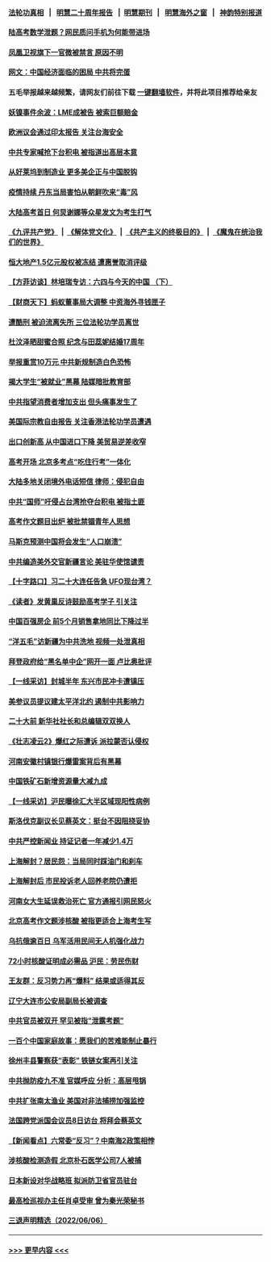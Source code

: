 #### [法轮功真相](https://github.com/gfw-breaker/truth/blob/master/README.md?t=0) &nbsp;&nbsp;|&nbsp;&nbsp; [明慧二十周年报告](https://github.com/gfw-breaker/mh-reports/blob/master/README.md?t=0) &nbsp;&nbsp;|&nbsp;&nbsp;[明慧期刊](https://github.com/gfw-breaker/mh-qikan) &nbsp;&nbsp;|&nbsp;&nbsp; [明慧海外之窗](https://github.com/gfw-breaker/mh-news/blob/master/README.md?t=0) &nbsp;&nbsp;|&nbsp;&nbsp; [神韵特别报道](https://github.com/gfw-breaker/mh-news/blob/master/shenyun.md?t=0)
#### [陆高考数学泄题？网民质问手机为何能带进场](../pages/nsc413/n13754721.md?t=06081701) 
#### [凤凰卫视旗下一官微被禁言 原因不明](../pages/nsc413/n13754459.md?t=06081701) 
#### [网文：中国经济面临的困局 中共将完蛋](../pages/nsc413/n13754706.md?t=06081701) 
#### 五毛举报越来越频繁，请网友们前往下载 [一键翻墙软件](https://github.com/gfw-breaker/ssr-accounts)，并将此项目推荐给亲友
#### [妖镍事件余波：LME成被告 被索巨额赔金](../pages/nsc413/n13754708.md?t=06081701) 
#### [欧洲议会通过印太报告 关注台海安全](../pages/nsc413/n13754564.md?t=06081701) 
#### [中共专家喊抢下台积电 被指道出高层本意](../pages/nsc413/n13754579.md?t=06081701) 
#### [从好莱坞到制造业 更多美企正与中国脱钩](../pages/nsc413/n13754651.md?t=06081701) 
#### [疫情持续 丹东当局害怕从朝鲜吹来“毒”风](../pages/nsc413/n13754537.md?t=06081701) 
#### [大陆高考首日 何炅谢娜等众星发文为考生打气](../pages/nsc413/n13754493.md?t=06081701) 
#### [《九评共产党》](https://github.com/begood0513/9ping.md/blob/master/README.md) &nbsp;|&nbsp; [《解体党文化》](../../../../jtdwh.md/blob/master/README.md)  &nbsp;|&nbsp; [《共产主义的终极目的》](../../../../gczydzjmd.md/blob/master/README.md) &nbsp;|&nbsp; [《魔鬼在统治我们的世界》](../../../../mgztzwmdsj.md/blob/master/README.md) 
#### [恒大地产1.5亿元股权被冻结 遭惠誉取消评级](../pages/nsc413/n13754601.md?t=06081701) 
#### [【方菲访谈】林培瑞专访：六四与今天的中国 （下）](../pages/nsc413/n13754267.md?t=06081701) 
#### [【财商天下】蚂蚁董事局大调整 中资海外寻钱匣子](../pages/nsc413/n13754355.md?t=06081701) 
#### [遭酷刑 被迫流离失所 三位法轮功学员离世](../pages/nsc413/n13754229.md?t=06081701) 
#### [杜汶泽晒甜蜜合照 纪念与田蕊妮结婚17周年](../pages/nsc413/n13754413.md?t=06081701) 
#### [举报重赏10万元 中共新规制造白色恐怖](../pages/nsc413/n13754392.md?t=06081701) 
#### [揭大学生“被就业”黑幕 陆媒暗批教育部](../pages/nsc413/n13753593.md?t=06081701) 
#### [中共指望消费者增加支出 但头痛事发生了](../pages/nsc413/n13754406.md?t=06081701) 
#### [美国际宗教自由报告 关注香港法轮功学员遭遇](../pages/nsc413/n13754439.md?t=06081701) 
#### [出口创新高 从中国进口下降 美贸易逆差收窄](../pages/nsc413/n13754360.md?t=06081701) 
#### [高考开场 北京多考点“吃住行考”一体化](../pages/nsc413/n13753635.md?t=06081701) 
#### [大陆多地关闭境外电话短信 律师：侵犯自由](../pages/nsc413/n13754338.md?t=06081701) 
#### [中共“国师”吁侵占台湾抢夺台积电 被指土匪](../pages/nsc413/n13754374.md?t=06081701) 
#### [高考作文题目出炉 被批禁锢青年人思想](../pages/nsc413/n13754233.md?t=06081701) 
#### [马斯克预测中国将会发生“人口崩溃”](../pages/nsc413/n13754301.md?t=06081701) 
#### [中共编造美外交官新疆言论 美驻华使馆谴责](../pages/nsc413/n13754364.md?t=06081701) 
#### [【十字路口】习二十大连任告急 UFO现台湾？](../pages/nsc413/n13754219.md?t=06081701) 
#### [《读者》发黄巢反诗鼓励高考学子 引关注](../pages/nsc413/n13754335.md?t=06081701) 
#### [中国百强房企 前5个月销售拿地同比下降过半](../pages/nsc413/n13754324.md?t=06081701) 
#### [“洋五毛”访新疆为中共洗地 视频一处泄真相](../pages/nsc413/n13754220.md?t=06081701) 
#### [拜登政府给“黑名单中企”网开一面 卢比奥批评](../pages/nsc413/n13754340.md?t=06081701) 
#### [【一线采访】封城半年 东兴市民冲卡遭镇压](../pages/nsc413/n13754277.md?t=06081701) 
#### [美参议员提议建太平洋北约 遏制中共影响力](../pages/nsc413/n13754266.md?t=06081701) 
#### [二十大前 新华社社长和总编辑双双换人](../pages/nsc413/n13754231.md?t=06081701) 
#### [《壮志凌云2》爆红之际遭诉 派拉蒙否认侵权](../pages/nsc413/n13754137.md?t=06081701) 
#### [河南安徽村镇银行爆雷案背后有黑幕](../pages/nsc413/n13754230.md?t=06081701) 
#### [中国铁矿石新增资源量大减九成](../pages/nsc413/n13754270.md?t=06081701) 
#### [【一线采访】沪民曝徐汇大半区域现阳性病例](../pages/nsc413/n13754133.md?t=06081701) 
#### [斯洛伐克副议长见蔡英文：挺台不因阻挠妥协](../pages/nsc413/n13754048.md?t=06081701) 
#### [中共严控新闻业 持证记者一年减少1.4万](../pages/nsc413/n13754225.md?t=06081701) 
#### [上海解封？居民怨：当局同时踩油门和刹车](../pages/nsc413/n13754064.md?t=06081701) 
#### [上海解封后 市民投诉老人回养老院仍遭拒](../pages/nsc413/n13754119.md?t=06081701) 
#### [河南女大生延误救治死亡 官方通报引网民怒火](../pages/nsc413/n13754044.md?t=06081701) 
#### [北京高考作文题涉核酸 被指更适合上海考生写](../pages/nsc413/n13754041.md?t=06081701) 
#### [乌抗俄逾百日 乌军活用民间无人机强化战力](../pages/nsc413/n13754011.md?t=06081701) 
#### [72小时核酸证明成必需品 沪民：劳民伤财](../pages/nsc413/n13754017.md?t=06081701) 
#### [王友群：反习势力再“爆料” 结果或适得其反](../pages/nsc413/n13753609.md?t=06081701) 
#### [辽宁大连市公安局副局长被调查](../pages/nsc413/n13754016.md?t=06081701) 
#### [中共官员被双开 罕见被指“泄露考题”](../pages/nsc413/n13753922.md?t=06081701) 
#### [一百个中国家庭故事：愿我们的苦难能制止暴行](../pages/nsc413/n13753117.md?t=06081701) 
#### [徐州丰县警察获“表彰” 铁链女案再引关注](../pages/nsc413/n13753946.md?t=06081701) 
#### [中共抛防疫九不准 官媒呼应 分析：高层甩锅](../pages/nsc413/n13753766.md?t=06081701) 
#### [中共扩张南太渔业 美国对非法捕捞加强监控](../pages/nsc413/n13753956.md?t=06081701) 
#### [法国跨党派国会议员8日访台 将拜会蔡英文](../pages/nsc413/n13753935.md?t=06081701) 
#### [【新闻看点】六常委“反习”？中南海2政策相悖](../pages/nsc413/n13753677.md?t=06081701) 
#### [涉核酸检测造假 北京朴石医学公司7人被捕](../pages/nsc413/n13753435.md?t=06081701) 
#### [日本新设对华战略班 拟派防卫省官员驻台](../pages/nsc413/n13753832.md?t=06081701) 
#### [最高检巡视办主任肖卓受审 曾为秦光荣秘书](../pages/nsc413/n13753745.md?t=06081701) 
#### [三退声明精选（2022/06/06）](../pages/nsc413/n13753834.md?t=06081701) 

----
#### [ >>> 更早内容 <<< ](../indexes/nsc413-earlier.md)
